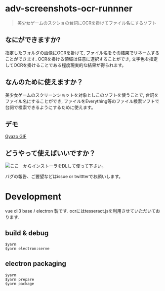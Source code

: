 # adv-screenshots-ocr-runnner
> 美少女ゲームのスクショの台詞にOCRを掛けてファイル名にするソフト 

## なにができますか?
指定したフォルダの画像にOCRを掛けて, ファイル名をその結果でリネームすることができます.
OCRを掛ける領域は任意に選択することができ, 文字色を指定してOCRを掛けることである程度現実的な結果が得られます。

## なんのために使えますか？
美少女ゲームのスクリーンショットを対象としこのソフトを使うことで,
台詞をファイル名にすることができ, 
ファイルをEverything等のファイル検索ソフトで台詞で検索できるようにするために使えます。

## デモ
[Gyazo GIF](https://gyazo.com/79c114ac88cd4f03d9f6a6e37f7de465)

## どうやって使えばいいですか？
![ここ](https://github.com/namazu510/adv-screenshots-ocr-runner/releases)　からインストーラをDLして使って下さい。

バグの報告、ご要望などはissue or twittterでお願いします。

# Development
vue cli3 base / electron 製です.
ocrにはtesseract.jsを利用させていただいております.

## build & debug

```
$yarn 
$yarn electron:serve
```

## electron packaging

```
$yarn 
$yarn prepare
$yarn package
```

